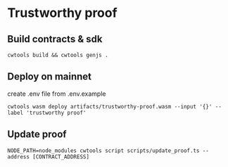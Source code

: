 # Trustworthy proof

## Build contracts & sdk

`cwtools build && cwtools genjs .`

## Deploy on mainnet

create .env file from .env.example

`cwtools wasm deploy artifacts/trustworthy-proof.wasm --input '{}' --label 'trustworthy proof'`

## Update proof

`NODE_PATH=node_modules cwtools script scripts/update_proof.ts --address [CONTRACT_ADDRESS]`

